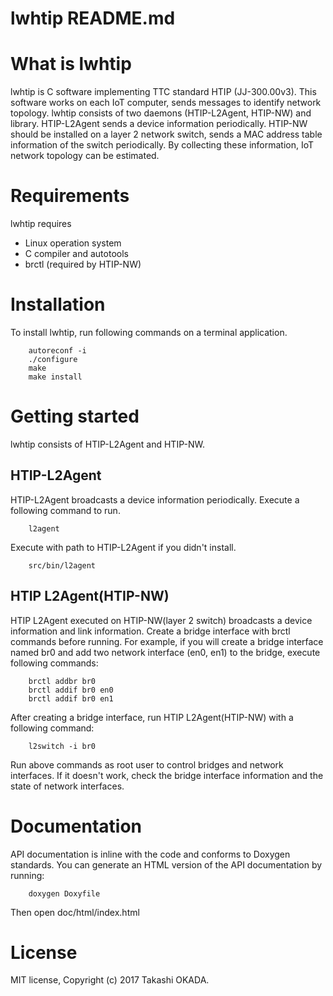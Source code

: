 # lwhtip README.md

# What is lwhtip
lwhtip is C software implementing TTC standard HTIP (JJ-300.00v3).
This software works on each IoT computer, sends messages to identify network topology.
lwhtip consists of two daemons (HTIP-L2Agent, HTIP-NW) and library.
HTIP-L2Agent sends a device information periodically.
HTIP-NW should be installed on a layer 2 network switch, sends a MAC address table information of the switch periodically.
By collecting these information, IoT network topology can be estimated.

# Requirements
lwhtip requires

* Linux operation system
* C compiler and autotools
* brctl (required by HTIP-NW)

# Installation
To install lwhtip, run following commands on a terminal application.

        autoreconf -i
        ./configure
        make
        make install

# Getting started
lwhtip consists of HTIP-L2Agent and HTIP-NW.

## HTIP-L2Agent
HTIP-L2Agent broadcasts a device information periodically.
Execute a following command to run.

        l2agent

Execute with path to HTIP-L2Agent if you didn't install.

        src/bin/l2agent

## HTIP L2Agent(HTIP-NW)
HTIP L2Agent executed on HTIP-NW(layer 2 switch) broadcasts a device information and link information.
Create a bridge interface with brctl commands before running.
For example, if you will create a bridge interface named br0 and add two network interface (en0, en1) to the bridge, execute following commands:

        brctl addbr br0
        brctl addif br0 en0
        brctl addif br0 en1

After creating a bridge interface, run HTIP L2Agent(HTIP-NW) with a following command:

        l2switch -i br0

Run above commands as root user to control bridges and network interfaces.
If it doesn't work, check the bridge interface information and the state of network interfaces.

# Documentation
API documentation is inline with the code and conforms to Doxygen standards. You can generate an HTML version of the API documentation by running:

        doxygen Doxyfile

Then open doc/html/index.html

# License
MIT license, Copyright (c) 2017 Takashi OKADA.
